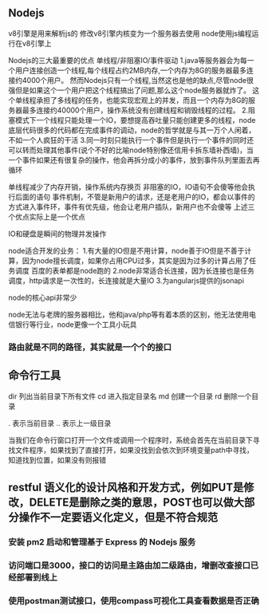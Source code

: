 ## Nodejs

v8引擎是用来解析js的
修改v8引擎内核变为一个服务器去使用
node使用js编程运行在v8引擎上

Nodejs的三大最重要的优点 单线程/非阻塞IO/事件驱动
1.java等服务器会为每一个用户连接创造一个线程,每个线程占约2MB内存,一个内存为8G的服务器最多连接约4000个用户。
然而Nodejs只有一个线程,当然这也是他的缺点,尽管node很强但是如果这个一个用户把这个线程搞出了问题,那么这个node服务器就炸了。
这个单线程承担了多线程的任务，也能实现宏观上的并发，而且一个内存为8G的服务器最多连接约40000个用户，操作系统没有创建线程和销毁线程的过程。
2.阻塞模式下一个线程只能处理一个IO，要想提高吞吐量只能创建更多的线程，node底层代码很多的代码都在完成事件的调动，node的哲学就是与其一万个人闲着，不如一个人疯狂的干活
3.同一时刻只能执行一个事件但是执行一个事件的同时还可以转而处理其他事件(说个不好的比喻node特别像还信用卡拆东墙补西墙)，当一个事件如果还有很复杂的操作，他会再拆分成小的事件，放到事件队列里面去再循环

单线程减少了内存开销，操作系统内存换页
非阻塞的IO，IO语句不会傻等他会执行后面的语句
事件机制，不管是新用户的请求，还是老用户的IO，都会以事件的方式进入事件环，事件有优先级，他会让老用户插队，新用户也不会傻等
上述三个优点实际上是一个优点

IO和硬盘是瞬间的物理并发操作

node适合开发的业务：
1.有大量的IO但是不用计算，node善于IO但是不善于计算，因为node擅长调度，如果你占用CPU过多，其实是因为过多的计算占用了任务调度
百度的表单都是node跑的
2.node非常适合长连接，因为长连接也是任务调度，http请求是一次性的，长连接就是大量IO
3.为angularjs提供的jsonapi

node的核心api非常少

node无法与老牌的服务器相比，他和java/php等有着本质的区别，他无法使用电信银行等行业，node更像一个工具小玩具

### 路由就是不同的路径，其实就是一个个的接口


## 命令行工具

dir 列出当前目录下所有文件
cd 进入指定目录名
md 创建一个目录
rd 删除一个目录

. 表示当前目录
.. 表示上一级目录

当我们在命令行窗口打开一个文件或调用一个程序时，系统会首先在当前目录下寻找文件程序，如果找到了直接打开，如果没找到会依次到环境变量path中寻找，知道找到位置，如果没有则报错


## restful 语义化的设计风格和开发方式，例如PUT是修改，DELETE是删除之类的意思，POST也可以做大部分操作不一定要语义化定义，但是不符合规范

### 安装 pm2 启动和管理基于 Express 的 Nodejs 服务  
### 访问端口是3000，接口的访问是主路由加二级路由，增删改查接口已经部署到线上  
### 使用postman测试接口，使用compass可视化工具查看数据是否正确  